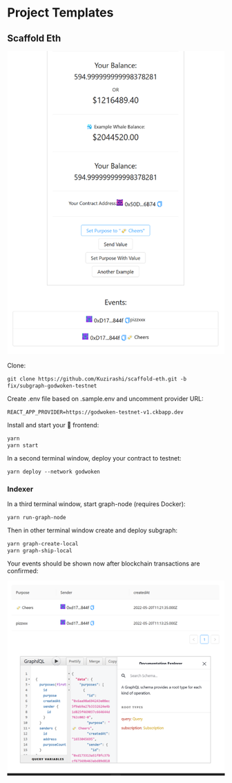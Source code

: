 # Project Templates

## Scaffold Eth

![](<../.gitbook/assets/image (8).png>)

Clone:

```
git clone https://github.com/Kuzirashi/scaffold-eth.git -b fix/subgraph-godwoken-testnet
```

Create .env file based on .sample.env and uncomment provider URL:

```
REACT_APP_PROVIDER=https://godwoken-testnet-v1.ckbapp.dev
```

Install and start your 📱 frontend:

```
yarn
yarn start
```

In a second terminal window, deploy your contract to testnet:

```
yarn deploy --network godwoken
```

### Indexer

In a third terminal window, start graph-node (requires Docker):

```
yarn run-graph-node
```

Then in other terminal window create and deploy subgraph:

```
yarn graph-create-local
yarn graph-ship-local
```

Your events should be shown now after blockchain transactions are confirmed:

![](../.gitbook/assets/image.png)
